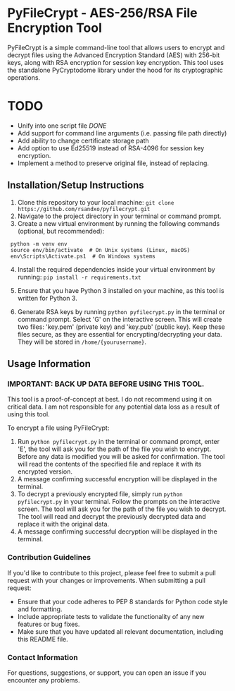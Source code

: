 # PyFileCrypt - AES-256/RSA File Encryption Tool


PyFileCrypt is a simple command-line tool that allows users to encrypt and decrypt files using the Advanced Encryption Standard (AES) with 256-bit keys, along with RSA encryption for session key encryption. This tool uses the standalone PyCryptodome library under the hood for its cryptographic operations.

# TODO
- Unify into one script file *DONE*
- Add support for command line arguments (i.e. passing file path directly)
- Add ability to change certificate storage path
- Add option to use Ed25519 instead of RSA-4096 for session key encryption.
- Implement a method to preserve original file, instead of replacing.

## Installation/Setup Instructions


1. Clone this repository to your local machine: `git clone https://github.com/rsandxo/pyfilecrypt.git`
2. Navigate to the project directory in your terminal or command prompt.
3. Create a new virtual environment by running the following commands (optional, but recommended):
  ```
   python -m venv env
   source env/bin/activate  # On Unix systems (Linux, macOS)
   env\Scripts\Activate.ps1  # On Windows systems
  ``` 
4. Install the required dependencies inside your virtual environment by running:
   `pip install -r requirements.txt`

   
5. Ensure that you have Python 3 installed on your machine, as this tool is written for Python 3.
6. Generate RSA keys by running `python pyfilecrypt.py` in the terminal or command prompt. Select 'G' on the interactive screen. This will create two files: 'key.pem' (private key) and 'key.pub' (public key). Keep these files secure, as they are essential for encrypting/decrypting your data. They will be stored in `/home/{yourusername}`.

## Usage Information

### IMPORTANT: BACK UP DATA BEFORE USING THIS TOOL.
This tool is a proof-of-concept at best. I do not recommend using it on critical data. I am not responsible for any potential data loss as a result of using this tool.

To encrypt a file using PyFileCrypt:
1. Run `python pyfilecrypt.py` in the terminal or command prompt, enter 'E', the tool will ask you for the path of the file you wish to encrypt. Before any data is modified you will be asked for confirmation. The tool will read the contents of the specified file and replace it with its encrypted version.
2. A message confirming successful encryption will be displayed in the terminal.
3. To decrypt a previously encrypted file, simply run `python pyfilecrypt.py` in your terminal. Follow the prompts on the interactive screen. The tool will ask you for the path of the file you wish to decrypt. The tool will read and decrypt the previously decrypted data and replace it with the original data.
4. A message confirming successful decryption will be displayed in the terminal.
   
### Contribution Guidelines


If you'd like to contribute to this project, please feel free to submit a pull request with your changes or improvements. When submitting a pull request:
- Ensure that your code adheres to PEP 8 standards for Python code style and formatting.
- Include appropriate tests to validate the functionality of any new features or bug fixes.
- Make sure that you have updated all relevant documentation, including this README file.

### Contact Information

For questions, suggestions, or support, you can open an issue if you encounter any problems.
